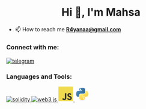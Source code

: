 <h1 align="center">Hi 👋, I'm Mahsa</h1>

- 📫 How to reach me **R4yanaa@gmail.com**

<h3 align="left">Connect with me:</h3>
<p align="left">
<a href="https://t.me/R4yana" target="blank"><img align="center" src="https://upload.wikimedia.org/wikipedia/commons/thumb/8/83/Telegram_2019_Logo.svg/75px-Telegram_2019_Logo.svg.png" alt="telegram" height="40" width="40" /></a>
</p>
<h3 align="left">Languages and Tools:</h3>
<p align="left"> 
 <a href="https://soliditylang.org" target="_blank" rel="noreferrer"> <img
                        src="https://upload.wikimedia.org/wikipedia/commons/9/98/Solidity_logo.svg" alt="solidity" width="40"
                        height="40" /> </a>
<a href="https://web3js.org" target="_blank" rel="noreferrer"> <img src="https://seeklogo.com/images/W/web3js-logo-62DEE79B50-seeklogo.com.png" alt="web3.js" width="40" height="40"/> </a>
<a href="https://developer.mozilla.org/en-US/docs/Web/JavaScript](https://www.javascript.com/" target="_blank" rel="noreferrer"> <img src="https://raw.githubusercontent.com/devicons/devicon/master/icons/javascript/javascript-original.svg" alt="javascript" width="40" height="40"/> </a> 
<a href="https://www.python.org" target="_blank" rel="noreferrer"> <img src="https://raw.githubusercontent.com/devicons/devicon/master/icons/python/python-original.svg" alt="python" width="40" height="40"/> </a> </p>
 </p>
